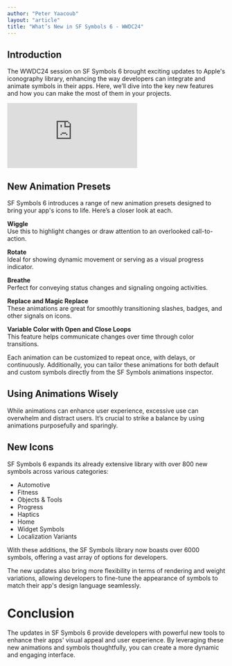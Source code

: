 ```yaml
---
author: "Peter Yaacoub"
layout: "article"
title: "What’s New in SF Symbols 6 - WWDC24"
---
```


## Introduction

The WWDC24 session on SF Symbols 6 brought exciting updates to Apple's iconography library, enhancing the way developers can integrate and animate symbols in their apps. Here, we’ll dive into the key new features and how you can make the most of them in your projects.

<iframe allowfullscreen allow="accelerometer; autoplay; clipboard-write; encrypted-media; gyroscope; picture-in-picture" class="youtube" frameborder="0" src="https://www.youtube.com/embed/_uHTwefCAPI?si=aITPqYeeTXiH9l1q" title="YouTube video player"></iframe>

## New Animation Presets

SF Symbols 6 introduces a range of new animation presets designed to bring your app's icons to life. Here’s a closer look at each.

**Wiggle**<br>
Use this to highlight changes or draw attention to an overlooked call-to-action.

**Rotate**<br>
Ideal for showing dynamic movement or serving as a visual progress indicator.

**Breathe**<br>
Perfect for conveying status changes and signaling ongoing activities.

**Replace and Magic Replace**<br>
These animations are great for smoothly transitioning slashes, badges, and other signals on icons.

**Variable Color with Open and Close Loops**<br>
This feature helps communicate changes over time through color transitions.

Each animation can be customized to repeat once, with delays, or continuously. Additionally, you can tailor these animations for both default and custom symbols directly from the SF Symbols animations inspector.

## Using Animations Wisely

While animations can enhance user experience, excessive use can overwhelm and distract users. It’s crucial to strike a balance by using animations purposefully and sparingly.

## New Icons

SF Symbols 6 expands its already extensive library with over 800 new symbols across various categories:

- Automotive
- Fitness
- Objects & Tools
- Progress
- Haptics
- Home
- Widget Symbols
- Localization Variants

With these additions, the SF Symbols library now boasts over 6000 symbols, offering a vast array of options for developers.

The new updates also bring more flexibility in terms of rendering and weight variations, allowing developers to fine-tune the appearance of symbols to match their app's design language seamlessly.

# Conclusion

The updates in SF Symbols 6 provide developers with powerful new tools to enhance their apps' visual appeal and user experience. By leveraging these new animations and symbols thoughtfully, you can create a more dynamic and engaging interface.